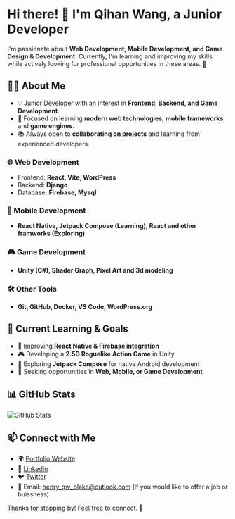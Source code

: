 # Hi there! 👋 I'm Qihan Wang, a Junior Developer

I'm passionate about **Web Development, Mobile Development, and Game Design & Development**. Currently, I'm learning and improving my skills while actively looking for professional opportunities in these areas. 🚀

## 👨‍💻 About Me
- 💡 Junior Developer with an interest in **Frontend, Backend, and Game Development**.
- 🎯 Focused on learning **modern web technologies**, **mobile frameworks**, and **game engines**.
- 📚 Always open to **collaborating on projects** and learning from experienced developers.

### 🌐 Web Development
- Frontend: **React, Vite, WordPress**
- Backend: **Django**
- Database: **Firebase, Mysql**

### 📱 Mobile Development
- **React Native, Jetpack Compose (Learning), React and other framworks (Exploring)**

### 🎮 Game Development
- **Unity (C#), Shader Graph, Pixel Art and 3d modeling**

### 🛠️ Other Tools
- **Git, GitHub, Docker, VS Code, WordPress.org**

## 🚀 Current Learning & Goals
- 📌 Improving **React Native & Firebase integration**
- 🎮 Developing a **2.5D Roguelike Action Game** in Unity
- 📱 Exploring **Jetpack Compose** for native Android development
- 💼 Seeking opportunities in **Web, Mobile, or Game Development**

## 📊 GitHub Stats
![GitHub Stats](https://github-readme-stats.vercel.app/api?username=YourGitHubUsername&show_icons=true&theme=tokyonight)

## 📫 Connect with Me
- 🌍 [Portfolio Website](https://my-simple-version-web.vercel.app/)
- 🔗 [LinkedIn](www.linkedin.com/in/qihan-wang-5098a62a5)
- 🐦 [Twitter](https://x.com/HenryWang595486)
- 📧 Email: henry_qw_blake@outlook.com (if you would like to offer a job or buissness)

Thanks for stopping by! Feel free to connect. 🚀
